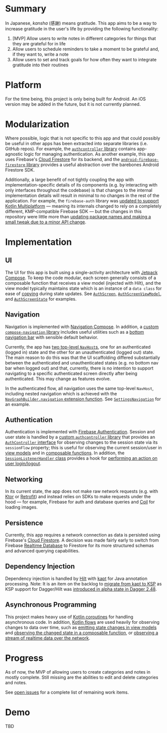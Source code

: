 # Summary
In Japanese, _kansha_ (感謝) means gratitude. This app aims to be a way to increase gratitude in the user's life by providing the following functionality:
1. [MVP] Allow users to write notes in different categories for things that they are grateful for in life
2. Allow users to schedule reminders to take a moment to be grateful and, if they want to, write a note
3. Allow users to set and track goals for how often they want to integrate gratitude into their routines

# Platform
For the time being, this project is only being built for Android. An iOS version may be added in the future, but it is not currently planned.

# Modularization
Where possible, logic that is not specific to this app and that could possibly be useful in other apps has been extracted into separate libraries (i.e. GitHub repos). For example, the [`authcontroller` library](https://github.com/susumunoda/authcontroller) contains app-agnostic logic for managing authentication. As another example, this app uses Firebase's [Cloud Firestore](https://firebase.google.com/docs/firestore) for its backend, and the [`android-firebase-firestore` library](https://github.com/susumunoda/android-firebase-firestore) provides a useful abstraction over the barebones Android Firestore SDK.

Additionally, a large benefit of not tightly coupling the app with implementation-specific details of its components (e.g. by interacting with only interfaces throughout the codebase) is that changes to the internal implementation details will result in minimal to no changes in the rest of the application. For example, the `firebase-auth` library was [updated to support Kotlin Multiplatform](https://github.com/susumunoda/firebase-auth/commit/e2a85d3fcb0d9ea3d6cff6913c1d442cd2165089) — meaning its internals changed to rely on a completely different, KMP-compatible Firebase SDK — but the changes in this repository were little more than [updating package names and making a small tweak due to a minor API change](https://github.com/susumunoda/kansha-android/commit/05f106acfd697e7085e67dd9a5e391a07958eeec).

# Implementation
## UI
The UI for this app is built using a single-activity architecture with [Jetpack Compose](https://developer.android.com/jetpack/compose). To keep the code modular, each screen generally consists of a composable function that receives a view model (injected with Hilt), and the view model typically maintains state which is an instance of a `data class` for ease of [copying](https://kotlinlang.org/docs/data-classes.html#copying) during state updates. See [`AuthScreen`](https://github.com/susumunoda/kansha-android/blob/main/app/src/main/java/com/susumunoda/kansha/ui/screen/auth/AuthScreen.kt), [`AuthScreenViewModel`](https://github.com/susumunoda/kansha-android/blob/main/app/src/main/java/com/susumunoda/kansha/ui/screen/auth/AuthScreenViewModel.kt), and [`AuthScreenState`](https://github.com/susumunoda/kansha-android/blob/main/app/src/main/java/com/susumunoda/kansha/ui/screen/auth/AuthScreenState.kt) for examples.

## Navigation
Navigation is implemented with [Navigation Compose](https://developer.android.com/jetpack/compose/navigation). In addition, a [custom `compose-navigation` library](https://github.com/susumunoda/compose-navigation) includes useful utilities such as a [bottom navigation bar](https://github.com/susumunoda/compose-navigation/blob/main/library/src/main/java/com/susumunoda/compose/navigation/BottomNavBar.kt) with sensible default behavior.

Currently, the app has [two top-level `NavHost`s](https://github.com/susumunoda/kansha-android/blob/main/app/src/main/java/com/susumunoda/kansha/KanshaApp.kt#L15-L21), one for an authenticated (logged in) state and the other for an unauthenticated (logged out) state. The main reason to do this was that the UI scaffolding differed substantially between the authenticated and unauthenticated states (e.g. no bottom nav bar when logged out) and that, currently, there is no intention to support navigating to a specific authenticated screen directly after being authenticated. This may change as features evolve.

In the authenticated flow, all navigation uses the same top-level `NavHost`, including nested navigation which is achieved with the [`NavGraphBuilder.navigation` extension function](https://developer.android.com/reference/kotlin/androidx/navigation/NavGraphBuilder#(androidx.navigation.NavGraphBuilder).navigation(kotlin.String,kotlin.String,kotlin.Function1)). See [`SettingsNavigation`](https://github.com/susumunoda/kansha-android/blob/main/app/src/main/java/com/susumunoda/kansha/ui/navigation/SettingsNavigation.kt) for an example.

## Authentication
Authentication is implemented with [Firebase Authentication](https://firebase.google.com/docs/auth). Session and user state is handled by a [custom `authcontroller` library](https://github.com/susumunoda/authcontroller) that provides an [`AuthController` interface](https://github.com/susumunoda/authcontroller/blob/main/authcontroller/src/commonMain/kotlin/com/susumunoda/auth/AuthController.kt) for observing changes to the session state via its `sessionFlow` property; this is useful for observing the current session/user in [view models](https://github.com/susumunoda/kansha-android/blob/main/app/src/main/java/com/susumunoda/kansha/ui/screen/notes/ViewCategoryScreenViewModel.kt#L48) and in [composable functions](https://github.com/susumunoda/kansha-android/blob/main/app/src/main/java/com/susumunoda/kansha/KanshaApp.kt#L13). In addition, the [`SessionListenerHandler` class](https://github.com/susumunoda/authcontroller/blob/main/authcontroller/src/commonMain/kotlin/com/susumunoda/auth/SessionListenerHandler.kt) provides a hook for [performing an action on user login/logout](https://github.com/susumunoda/kansha-android/blob/main/app/src/main/java/com/susumunoda/kansha/repository/category/FirebaseCategoryRepository.kt#L32-L47).

## Networking
In its current state, the app does not make raw network requests (e.g. with [Ktor](https://ktor.io/) or [Retrofit](https://square.github.io/retrofit/)) and instead relies on SDKs to make requests under the hood — for example, Firebase for auth and database queries and [Coil](https://coil-kt.github.io/coil/) for loading images.

## Persistence
Currently, this app requires a network connection as data is persisted using Firebase's [Cloud Firestore](https://firebase.google.com/docs/firestore). A decision was made fairly early to switch from Firebase [Realtime Database](https://firebase.google.com/docs/database) to Firestore for its more structured schemas and advanced querying capabilities.

## Dependency Injection
Dependency injection is handled by [Hilt](https://developer.android.com/training/dependency-injection/hilt-android) with [kapt](https://kotlinlang.org/docs/kapt.html) for Java annotation processing. Note: It is an item on the backlog to [migrate from kapt to KSP](https://github.com/susumunoda/kansha-android/issues/4) as KSP support for Dagger/Hilt was [introduced in alpha state in Dagger 2.48](https://github.com/google/dagger/releases/tag/dagger-2.48).

## Asynchronous Programming
This project makes heavy use of [Kotlin coroutines](https://kotlinlang.org/docs/coroutines-overview.html) for handling asynchronous code. In addition, [Kotlin flows](https://kotlinlang.org/docs/flow.html#flow-cancellation-basics) are used heavily for observing changes to data over time, such as [emitting state changes in view models](https://github.com/susumunoda/kansha-android/blob/main/app/src/main/java/com/susumunoda/kansha/ui/screen/notes/AddCategoryScreenViewModel.kt#L24C10-L29) and [observing the changed state in a composable function](https://github.com/susumunoda/kansha-android/blob/main/app/src/main/java/com/susumunoda/kansha/ui/screen/notes/AddCategoryScreen.kt#L51), or [observing a stream of realtime data over the network](https://github.com/susumunoda/kansha-android/blob/main/app/src/main/java/com/susumunoda/kansha/ui/screen/notes/ViewCategoryScreenViewModel.kt#L49-L70).

# Progress
As of now, the MVP of allowing users to create categories and notes in mostly complete. Still missing are the abilities to edit and delete categories and notes.

See [open issues](https://github.com/susumunoda/kansha-android/issues) for a complete list of remaining work items.

# Demo
TBD
